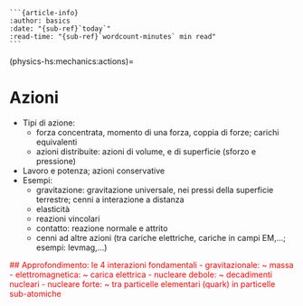 ````{only} html
```{article-info}
:author: basics
:date: "{sub-ref}`today`"
:read-time: "{sub-ref}`wordcount-minutes` min read"
```
````

(physics-hs:mechanics:actions)=
# Azioni

- Tipi di azione:
  - forza concentrata, momento di una forza, coppia di forze; carichi equivalenti
  - azioni distribuite: azioni di volume, e di superficie (sforzo e pressione)
- Lavoro e potenza; azioni conservative
- Esempi:
  - gravitazione: gravitazione universale, nei pressi della superficie terrestre; cenni a interazione a distanza
  - elasticità
  - reazioni vincolari
  - contatto: reazione normale e attrito
  - cenni ad altre azioni (tra cariche elettriche, cariche in campi EM,...; esempi: levmag,...)

<span style="color:red">
## Approfondimento: le 4 interazioni fondamentali
- gravitazionale: ~ massa
- elettromagnetica: ~ carica elettrica
- nucleare debole: ~ decadimenti nucleari
- nucleare forte: ~ tra particelle elementari (quark) in particelle sub-atomiche
</span>

<!--
## Introduzione ai modelli
<span style="color:red">**todo** qui? O una volta che sono state definite le azioni distribuite?</span>

Esempio, forze concentrate, se la regione di interazione è "sufficientemente" (cosa significa sufficientemente? **todo** bontà nel modello nella descrizione del fenomeno di interesse,...) limitata rispetto alle dimensioni del sistema

## Modelli
- azioni:
  - forze
  - momenti, e coppie di forze
  - campi di forze, esempio campo gravitazionale
  - forze distribuite, in un volume, in una superficie (pressione) o su una curva

- sistemi di forze equivalenti:
  - risultante delle forze

- esempi: gravità (legge di gravitazione universale, gravità nei pressi della superficie terrestre), molle e smorzatori leggeri, forze di contatto (reazione normale e attrito)

## Sistemi di forze equivalenti
<span style="color:red">Qui o dopo gli esempi?</span>
-->
